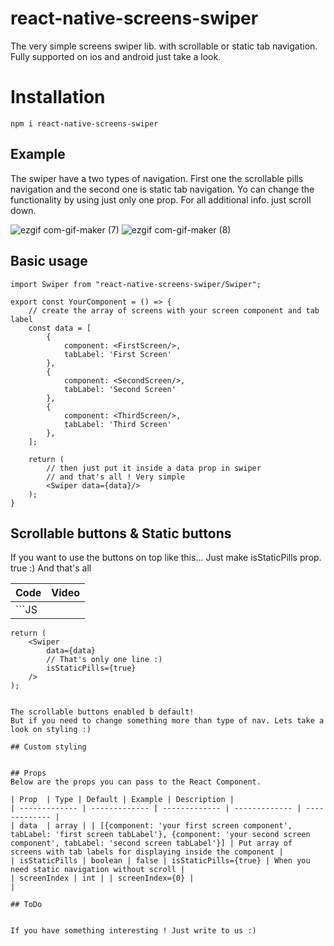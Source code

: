 # react-native-screens-swiper
The very simple screens swiper lib. with scrollable or static tab navigation. Fully supported on ios and android just take a look.

# Installation

``
npm i react-native-screens-swiper
``

## Example

The swiper have a two types of navigation. First one the scrollable pills navigation and the second one is static tab navigation.
Yo can change the functionality by using just only one prop. For all additional info. just scroll down.

![ezgif com-gif-maker (7)](https://user-images.githubusercontent.com/47904385/112822780-a9950600-9088-11eb-91db-3b713a59128b.gif) ![ezgif com-gif-maker (8)](https://user-images.githubusercontent.com/47904385/112823107-21fbc700-9089-11eb-9cb9-a869e31f453a.gif)

## Basic usage
```JS
import Swiper from "react-native-screens-swiper/Swiper";

export const YourComponent = () => {
    // create the array of screens with your screen component and tab label
    const data = [
        {
            component: <FirstScreen/>,
            tabLabel: 'First Screen'
        },
        {
            component: <SecondScreen/>,
            tabLabel: 'Second Screen'
        },
        {
            component: <ThirdScreen/>,
            tabLabel: 'Third Screen'
        },
    ];

    return (
        // then just put it inside a data prop in swiper 
        // and that's all ! Very simple 
        <Swiper data={data}/>
    );
}
```

## Scrollable buttons & Static buttons

If you want to use the buttons on top like this...
Just make isStaticPills prop. true :) And that's all

| Code | Video |
| ------------- | ------------- |
| ```JS
    return (
        <Swiper 
            data={data}
            // That's only one line :)
            isStaticPills={true}    
        />
    );
```  | ![ezgif com-gif-maker (8)](https://user-images.githubusercontent.com/47904385/112823107-21fbc700-9089-11eb-9cb9-a869e31f453a.gif) |

The scrollable buttons enabled b default! 
But if you need to change something more than type of nav. Lets take a look on styling :)

## Custom styling


## Props
Below are the props you can pass to the React Component.

| Prop  | Type | Default | Example | Description |
| ------------- | ------------- | ------------- | ------------- | ------------- |
| data  | array | | [{component: 'your first screen component', tabLabel: 'first screen tabLabel'}, {component: 'your second screen component', tabLabel: 'second screen tabLabel'}] | Put array of screens with tab labels for displaying inside the component |
| isStaticPills | boolean | false | isStaticPills={true} | When you need static navigation without scroll |
| screenIndex | int | | screenIndex={0} | 
|

## ToDo


If you have something interesting ! Just write to us :)
